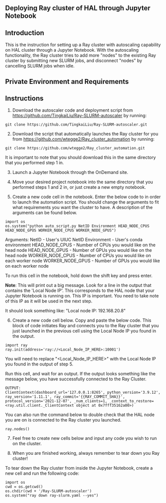 ## Deploying Ray cluster of HAL through Jupyter Notebook


## Introduction
This is the instruction for setting up a Ray cluster with autoscaling capability on HAL cluster through a Jupyter Notebook. With the autoscaling functionality, the Ray cluster tries to add more "nodes" to the existing Ray cluster by submitting new SLURM jobs, and disconnect "nodes" by cancelling SLURM jobs when idle. 


## Private Environment and Requirements


## Instructions

1. Download the autoscaler code and deployment script from https://github.com/TingkaiLiu/Ray-SLURM-autoscaler by running:
```
git clone https://github.com/TingkaiLiu/Ray-SLURM-autoscaler.git
```


2. Download the script that automatically launches the Ray cluster for you from https://github.com/wtegge2/Ray_cluster_automation by running:
```
git clone https://github.com/wtegge2/Ray_cluster_automation.git
```

It is important to note that you should download this in the same directory that you performed step 1 in. 


3. Launch a Jupyter Notebook through the OnDemand site. 


4. Move your desired project notebook into the same directory that you performed steps 1 and 2 in, or just create a new empty notebook. 


5. Create a new code cell in the notebook. Enter the below code to in order to launch the automation script. You should change the arguments to fit what requirements you want the cluster to have. A description of the arguments can be found below. 
```
import os
os.system("python auto_script.py NetID Environment HEAD_NODE_CPUS HEAD_NODE_GPUS WORKER_NODE_CPUS WORKER_NODE_GPUS")
```

Arguments:
NetID - User's UIUC NetID
Environment - User's conda environment
HEAD_NODE_CPUS - Number of CPUs you would like on the head node
HEAD_NODE_GPUS - Number of GPUs you would like on the head node
WORKER_NODE_CPUS - Number of CPUs you would like on each worker node
WORKER_NODE_GPUS - Number of GPUs you would like on each worker node

To run this cell in the notebook, hold down the shift key and press enter. 


**Note**: This will print out a big message. Look for a line in the output that contains the 'Local Node IP'. This corresponds to the HAL node that your Jupyter Notebook is running on.  This IP is important. You need to take note of this IP as it will be used in the next step. 

It should look something like: "Local node IP: 192.168.20.8"


6. Create a new code cell below. Copy and paste the below code. This block of code initiates Ray and connects you to the Ray cluster that you just launched in the previous cell using the Local Node IP you found in the output. 
```
import ray
ray.init(address='ray://<Local_Node_IP_HERE>:10001')
```

You will need to replace "<Local_Node_IP_HERE>" with the Local Node IP you found in the output of step 5.

Run this cell, and wait for an output. If the output looks something like the message below, you have successfully connected to the Ray Cluster. 
```
OUTPUT:
ClientContext(dashboard_url='127.0.0.1:8265', python_version='3.9.12', ray_version='1.11.1', ray_commit='{{RAY_COMMIT_SHA}}', protocol_version='2021-12-07', _num_clients=1, _context_to_restore=<ray.util.client._ClientContext object at 0x7fff35162a00>)
```


You can also run the command below to double check that the HAL node you are on is connected to the Ray cluster you launched. 
```
ray.nodes()
```

7. Feel free to create new cells below and input any code you wish to run on the cluster. 


8. When you are finished working, always remember to tear down you Ray cluster! 

To tear down the Ray cluster from inside the Jupyter Notebook, create a new cell and run the following code:
```
import os
cwd = os.getcwd()
os.chdir(cwd + '/Ray-SLURM-autoscaler')
os.system("ray down ray-slurm.yaml --yes")
```